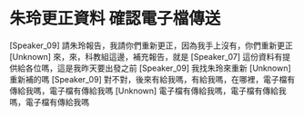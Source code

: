 # 朱玲更正資料 確認電子檔傳送

[Speaker_09] 請朱玲報告，我請你們重新更正，因為我手上沒有，你們重新更正
[Unknown] 來，來，科教組這邊，補充報告，就是
[Speaker_07] 這份資料有提供給各位嗎，這是我昨天要出發之前
[Speaker_09] 我找朱玲來重新
[Unknown] 重新補的嗎
[Speaker_09] 對不對，後來有給我嗎，有給我嗎，在哪裡，電子檔有傳給我嗎，電子檔有傳給我嗎
[Unknown] 電子檔有傳給我嗎，電子檔有傳給我嗎，電子檔有傳給我嗎